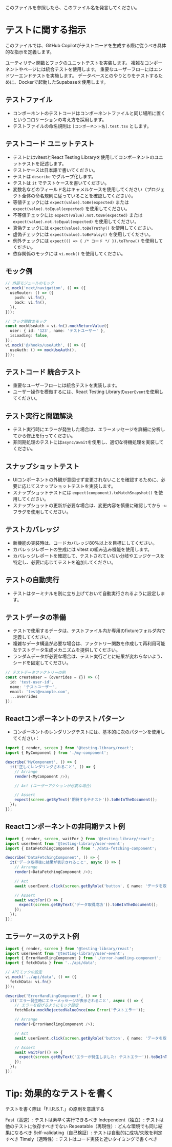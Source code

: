 このファイルを参照したら、このファイル名を発言してください。

# テストに関する指示

このファイルでは、GitHub Copilotがテストコードを生成する際に従うべき具体的な指示を定義します。

ユーティリティ関数とフックのユニットテストを実装します。
複雑なコンポーネントやページには統合テストを使用します。
重要なユーザーフローにはエンドツーエンドテストを実施します。
データベースとのやりとりをテストするために、Dockerで起動したSupabaseを使用します。



## テストファイル

* コンポーネントのテストコードはコンポーネントファイルと同じ場所に置くというコロケーションの考え方を採用します。
* テストファイルの命名規則は `[コンポーネント名].test.tsx` とします。



## テストコード ユニットテスト

* テストにはvitestとReact Testing Libraryを使用してコンポーネントのユニットテストを記述します。
* テストケースは日本語で書いてください。
* テストは `describe` でグループ化します。
* テストは `it` でテストケースを書いてください。
* 変数名などのフィールド名はキャメルケースを使用してください（プロジェクト全体の命名規則に従っていることを確認してください）。
* 等値チェックには `expect(value).toBe(expected)` または `expect(value).toEqual(expected)` を使用してください。
* 不等値チェックには `expect(value).not.toBe(expected)` または `expect(value).not.toEqual(expected)` を使用してください。
* 真偽チェックには `expect(value).toBeTruthy()` を使用してください。
* 虚偽チェックには `expect(value).toBeFalsy()` を使用してください。
* 例外チェックには `expect(() => { /* コード */ }).toThrow()` を使用してください。
* 依存関係のモックには `vi.mock()` を使用してください。

## モック例

```typescript
// 外部モジュールのモック
vi.mock('next/navigation', () => ({
  useRouter: () => ({
    push: vi.fn(),
    back: vi.fn(),
  }),
}));

// フック関数のモック
const mockUseAuth = vi.fn().mockReturnValue({
  user: { id: '123', name: 'テストユーザー' },
  isLoading: false,
});
vi.mock('@/hooks/useAuth', () => ({
  useAuth: () => mockUseAuth(),
}));
```

## テストコード 統合テスト

* 重要なユーザーフローには統合テストを実装します。
* ユーザー操作を模倣するには、React Testing Libraryの`userEvent`を使用してください。

## テスト実行と問題解決

* テスト実行時にエラーが発生した場合は、エラーメッセージを詳細に分析してから修正を行ってください。
* 非同期処理のテストには`async/await`を使用し、適切な待機処理を実装してください。

## スナップショットテスト

* UIコンポーネントの外観が意図せず変更されないことを確認するために、必要に応じてスナップショットテストを実装します。
* スナップショットテストには `expect(component).toMatchSnapshot()` を使用してください。
* スナップショットの更新が必要な場合は、変更内容を慎重に確認してから `-u` フラグを使用してください。

## テストカバレッジ

* 新機能の実装時は、コードカバレッジ80%以上を目標にしてください。
* カバレッジレポートの生成には vitest の組み込み機能を使用します。
* カバレッジレポートを確認して、テストされていない分岐やエッジケースを特定し、必要に応じてテストを追加してください。

## テストの自動実行
- テストはターミナルを別に立ち上げておいて自動実行されるように設定します。





## テストデータの準備

* テストで使用するデータは、テストファイル内か専用のfixtureフォルダ内で定義してください。
* 複雑なデータ構造が必要な場合は、ファクトリー関数を作成して再利用可能なテストデータ生成メカニズムを提供してください。
* ランダムデータが必要な場合は、テスト実行ごとに結果が変わらないよう、シードを固定してください。

```typescript
// テストデータファクトリーの例
const createUser = (overrides = {}) => ({
  id: 'test-user-id',
  name: 'テストユーザー',
  email: 'test@example.com',
  ...overrides
});
```

## Reactコンポーネントのテストパターン

* コンポーネントのレンダリングテストには、基本的に次のパターンを使用してください：

```typescript
import { render, screen } from '@testing-library/react';
import { MyComponent } from './my-component';

describe('MyComponent', () => {
  it('正しくレンダリングされること', () => {
    // Arrange
    render(<MyComponent />);

    // Act (ユーザーアクションが必要な場合)

    // Assert
    expect(screen.getByText('期待するテキスト')).toBeInTheDocument();
  });
});
```

## Reactコンポーネントの非同期テスト例

```typescript
import { render, screen, waitFor } from '@testing-library/react';
import userEvent from '@testing-library/user-event';
import { DataFetchingComponent } from './data-fetching-component';

describe('DataFetchingComponent', () => {
  it('データ取得後に結果が表示されること', async () => {
    // Arrange
    render(<DataFetchingComponent />);

    // Act
    await userEvent.click(screen.getByRole('button', { name: 'データを取得' }));

    // Assert
    await waitFor(() => {
      expect(screen.getByText('データ取得成功')).toBeInTheDocument();
    });
  });
});
```

## エラーケースのテスト例

```typescript
import { render, screen } from '@testing-library/react';
import userEvent from '@testing-library/user-event';
import { ErrorHandlingComponent } from './error-handling-component';
import { fetchData } from '../api/data';

// APIモックの設定
vi.mock('../api/data', () => ({
  fetchData: vi.fn()
}));

describe('ErrorHandlingComponent', () => {
  it('エラー発生時にエラーメッセージが表示されること', async () => {
    // エラーを投げるようにモック設定
    fetchData.mockRejectedValueOnce(new Error('テストエラー'));

    // Arrange
    render(<ErrorHandlingComponent />);

    // Act
    await userEvent.click(screen.getByRole('button', { name: 'データを取得' }));

    // Assert
    await waitFor(() => {
      expect(screen.getByText('エラーが発生しました: テストエラー')).toBeInTheDocument();
    });
  });
});
```



# Tip: 効果的なテストを書く

テストを書く際は「F.I.R.S.T.」の原則を意識する

Fast（高速）: テストは素早く実行できるべき
Independent（独立）: テストは他のテストに依存すべきでない
Repeatable（再現性）: どんな環境でも同じ結果になるべき
Self-validating（自己検証）: テストは自動的に成功/失敗を判定すべき
Timely（適時性）: テストはコード実装と近いタイミングで書くべき

